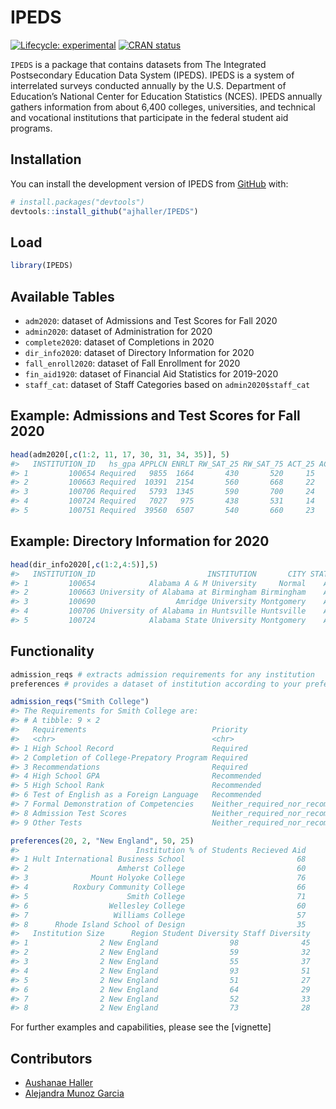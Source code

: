 
<!-- README.md is generated from README.Rmd. Please edit that file -->

# IPEDS

<!-- badges: start -->

[![Lifecycle:
experimental](https://img.shields.io/badge/lifecycle-experimental-orange.svg)](https://lifecycle.r-lib.org/articles/stages.html#experimental)
[![CRAN
status](https://www.r-pkg.org/badges/version/IPEDS)](https://CRAN.R-project.org/package=IPEDS)
<!-- badges: end -->

`IPEDS` is a package that contains datasets from The Integrated
Postsecondary Education Data System (IPEDS). IPEDS is a system of
interrelated surveys conducted annually by the U.S. Department of
Education’s National Center for Education Statistics (NCES). IPEDS
annually gathers information from about 6,400 colleges, universities,
and technical and vocational institutions that participate in the
federal student aid programs.

## Installation

You can install the development version of IPEDS from
[GitHub](https://github.com/) with:

``` r
# install.packages("devtools")
devtools::install_github("ajhaller/IPEDS")
```

## Load

``` r
library(IPEDS)
```

## Available Tables

-   `adm2020`: dataset of Admissions and Test Scores for Fall 2020
-   `admin2020`: dataset of Administration for 2020
-   `complete2020`: dataset of Completions in 2020
-   `dir_info2020`: dataset of Directory Information for 2020
-   `fall_enroll2020`: dataset of Fall Enrollment for 2020
-   `fin_aid1920`: dataset of Financial Aid Statistics for 2019-2020
-   `staff_cat`: dataset of Staff Categories based on
    `admin2020$staff_cat`

## Example: Admissions and Test Scores for Fall 2020

``` r
head(adm2020[,c(1:2, 11, 17, 30, 31, 34, 35)], 5)
#>   INSTITUTION_ID   hs_gpa APPLCN ENRLT RW_SAT_25 RW_SAT_75 ACT_25 ACT_75
#> 1         100654 Required   9855  1664       430       520     15     20
#> 2         100663 Required  10391  2154       560       668     22     30
#> 3         100706 Required   5793  1345       590       700     24     31
#> 4         100724 Required   7027   975       438       531     14     20
#> 5         100751 Required  39560  6507       540       660     23     31
```

## Example: Directory Information for 2020

``` r
head(dir_info2020[,c(1:2,4:5)],5)
#>   INSTITUTION_ID                         INSTITUTION       CITY STATE
#> 1         100654            Alabama A & M University     Normal    AL
#> 2         100663 University of Alabama at Birmingham Birmingham    AL
#> 3         100690                  Amridge University Montgomery    AL
#> 4         100706 University of Alabama in Huntsville Huntsville    AL
#> 5         100724            Alabama State University Montgomery    AL
```

## Functionality

``` r
admission_reqs # extracts admission requirements for any institution
preferences # provides a dataset of institution according to your preferences
```

``` r
admission_reqs("Smith College")
#> The Requirements for Smith College are: 
#> # A tibble: 9 × 2
#>   Requirements                            Priority                        
#>   <chr>                                   <chr>                           
#> 1 High School Record                      Required                        
#> 2 Completion of College-Prepatory Program Required                        
#> 3 Recommendations                         Required                        
#> 4 High School GPA                         Recommended                     
#> 5 High School Rank                        Recommended                     
#> 6 Test of English as a Foreign Language   Recommended                     
#> 7 Formal Demonstration of Competencies    Neither_required_nor_recommended
#> 8 Admission Test Scores                   Neither_required_nor_recommended
#> 9 Other Tests                             Neither_required_nor_recommended
```

``` r
preferences(20, 2, "New England", 50, 25)
#>                          Institution % of Students Recieved Aid
#> 1 Hult International Business School                         68
#> 2                    Amherst College                         60
#> 3              Mount Holyoke College                         76
#> 4          Roxbury Community College                         66
#> 5                      Smith College                         71
#> 6                  Wellesley College                         60
#> 7                   Williams College                         57
#> 8      Rhode Island School of Design                         35
#>   Institution Size      Region Student Diversity Staff Diversity
#> 1                2 New England                98              45
#> 2                2 New England                59              32
#> 3                2 New England                55              37
#> 4                2 New England                93              51
#> 5                2 New England                51              27
#> 6                2 New England                64              29
#> 7                2 New England                52              33
#> 8                2 New England                73              28
```

For further examples and capabilities, please see the \[vignette\]

## Contributors

-   [Aushanae Haller](https://github.com/ajhaller)
-   [Alejandra Munoz Garcia](https://github.com/alejanmg)
